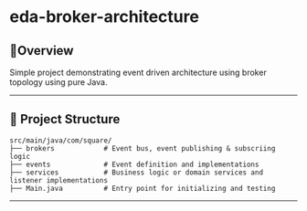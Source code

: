 # eda-broker-architecture

## 📌Overview

Simple project demonstrating event driven architecture using broker topology using pure Java.
___

## 📁 Project Structure

```
src/main/java/com/square/
├── brokers            # Event bus, event publishing & subscriing logic
├── events             # Event definition and implementations
├── services           # Business logic or domain services and listener implementations
├── Main.java          # Entry point for initializing and testing
```

---